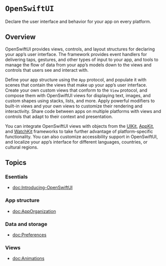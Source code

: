 # ``OpenSwiftUI``

Declare the user interface and behavior for your app on every platform.

## Overview

OpenSwiftUI provides views, controls, and layout structures for declaring your app’s user interface. The framework provides event handlers for delivering taps, gestures, and other types of input to your app, and tools to manage the flow of data from your app’s models down to the views and controls that users see and interact with.

Define your app structure using the ``App`` protocol, and populate it with scenes that contain the views that make up your app’s user interface. Create your own custom views that conform to the ``View`` protocol, and compose them with OpenSwiftUI views for displaying text, images, and custom shapes using stacks, lists, and more. Apply powerful modifiers to built-in views and your own views to customize their rendering and interactivity. Share code between apps on multiple platforms with views and controls that adapt to their context and presentation.

You can integrate OpenSwiftUI views with objects from the [UIKit](https://developer.apple.com/documentation/uikit), [AppKit](https://developer.apple.com/documentation/appkit), and [WatchKit](https://developer.apple.com/documentation/watchkit) frameworks to take further advantage of platform-specific functionality. You can also customize accessibility support in OpenSwiftUI, and localize your app’s interface for different languages, countries, or cultural regions.

## Topics

### Esentials

- <doc:Introducing-OpenSwiftUI>

### App structure

- <doc:AppOrganization>

### Data and storage

- <doc:Preferences>

### Views

- <doc:Animations>
